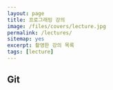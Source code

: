 ```yaml
---
layout: page
title: 프로그래밍 강의
image: /files/covers/lecture.jpg
permalink: /lectures/
sitemap: yes
excerpt: 촬영한 강의 목록
tags: [lecture]
---
```


## Git 

<!--
* 커버 이미지 출처: [API Testing and some amazing testing tools](http://go-gaga-over-testing.blogspot.kr/2013/11/api-testing-and-some-amazing-testing.html)
-->
